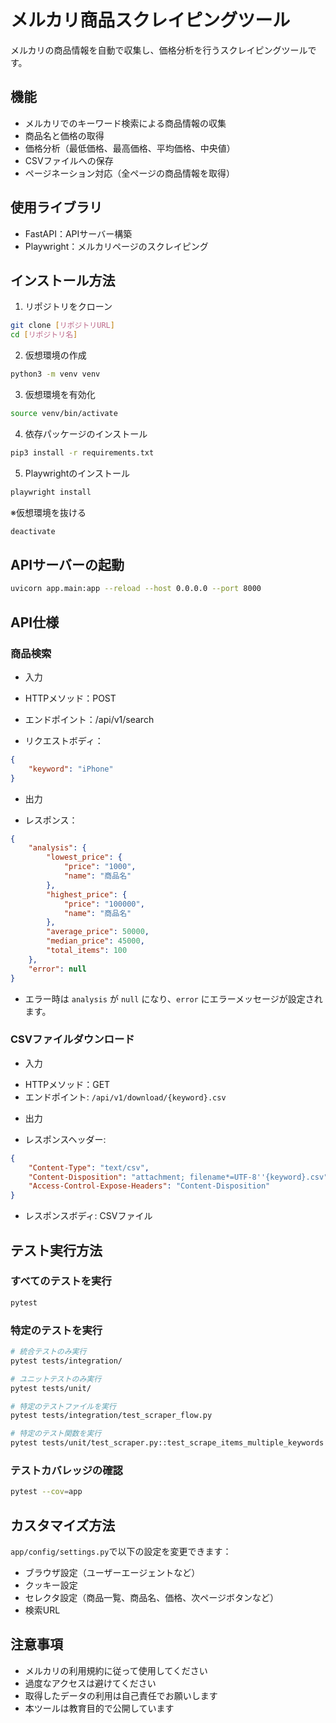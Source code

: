 # メルカリ商品スクレイピングツール

メルカリの商品情報を自動で収集し、価格分析を行うスクレイピングツールです。

## 機能

- メルカリでのキーワード検索による商品情報の収集
- 商品名と価格の取得
- 価格分析（最低価格、最高価格、平均価格、中央値）
- CSVファイルへの保存
- ページネーション対応（全ページの商品情報を取得）

## 使用ライブラリ

- FastAPI：APIサーバー構築
- Playwright：メルカリページのスクレイピング

## インストール方法

1. リポジトリをクローン
```bash
git clone [リポジトリURL]
cd [リポジトリ名]
```

2. 仮想環境の作成
```bash
python3 -m venv venv
```

3. 仮想環境を有効化
```bash
source venv/bin/activate
```

4. 依存パッケージのインストール
```bash
pip3 install -r requirements.txt
```

5. Playwrightのインストール
```bash
playwright install
```

※仮想環境を抜ける
```bash
deactivate
```

## APIサーバーの起動
```bash
uvicorn app.main:app --reload --host 0.0.0.0 --port 8000
```

## API仕様

### 商品検索
- 入力
* HTTPメソッド：POST 

* エンドポイント：/api/v1/search  

* リクエストボディ：
```json
{
    "keyword": "iPhone"
}
```

- 出力
* レスポンス：
```json
{
    "analysis": {
        "lowest_price": {
            "price": "1000",
            "name": "商品名"
        },
        "highest_price": {
            "price": "100000",
            "name": "商品名"
        },
        "average_price": 50000,
        "median_price": 45000,
        "total_items": 100
    },
    "error": null
}
```
- エラー時は `analysis` が `null` になり、`error` にエラーメッセージが設定されます。

### CSVファイルダウンロード
- 入力
* HTTPメソッド：GET 
* エンドポイント: `/api/v1/download/{keyword}.csv`

- 出力
* レスポンスヘッダー:
```json
{
    "Content-Type": "text/csv",
    "Content-Disposition": "attachment; filename*=UTF-8''{keyword}.csv",
    "Access-Control-Expose-Headers": "Content-Disposition"
}
```
* レスポンスボディ: CSVファイル

## テスト実行方法

### すべてのテストを実行
```bash
pytest
```

### 特定のテストを実行
```bash
# 統合テストのみ実行
pytest tests/integration/

# ユニットテストのみ実行
pytest tests/unit/

# 特定のテストファイルを実行
pytest tests/integration/test_scraper_flow.py

# 特定のテスト関数を実行
pytest tests/unit/test_scraper.py::test_scrape_items_multiple_keywords
```

### テストカバレッジの確認
```bash
pytest --cov=app
```

## カスタマイズ方法

`app/config/settings.py`で以下の設定を変更できます：
- ブラウザ設定（ユーザーエージェントなど）
- クッキー設定
- セレクタ設定（商品一覧、商品名、価格、次ページボタンなど）
- 検索URL

## 注意事項

- メルカリの利用規約に従って使用してください
- 過度なアクセスは避けてください
- 取得したデータの利用は自己責任でお願いします
- 本ツールは教育目的で公開しています
